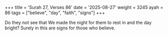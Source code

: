 +++
title = 'Surah 27, Verses 86'
date = '2025-08-27'
weight = 3245
ayah = 86
tags = ["believe", "day", "faith", "signs"]
+++

Do they not see that We made the night for them to rest in and the day bright? Surely in this are signs for those who believe.